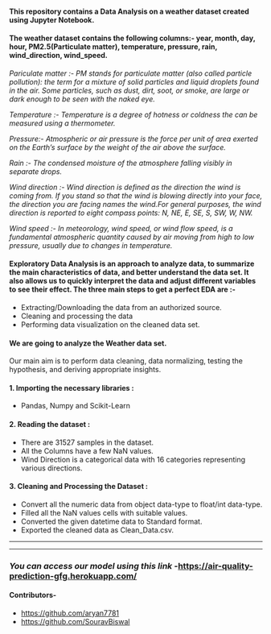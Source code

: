 #### This repository contains a Data Analysis on a weather dataset created using Jupyter Notebook.
#### The weather dataset contains the following columns:- **year, month, day, hour, PM2.5(Particulate matter), temperature, pressure, rain, wind_direction, wind_speed.**  <p>
<em> Pariculate matter :- PM stands for particulate matter (also called particle pollution): the term for a mixture of solid particles and liquid droplets found in the                             air. Some particles, such as dust, dirt, soot, or smoke, are large or dark enough to be seen with the naked eye. <p>
   Temperature :- Temperature is a degree of hotness or coldness the can be measured using a thermometer. <p>
   Pressure:- Atmospheric or air pressure is the force per unit of area exerted on the Earth’s surface by the weight of the air above the surface. <p>
   Rain :- The condensed moisture of the atmosphere falling visibly in separate drops. <p>
   Wind direction :- Wind direction is defined as the direction the wind is coming from. If you stand so that the wind is blowing directly into your face, the direction                      you are facing names the wind.For general purposes, the wind direction is reported to eight compass points: N, NE, E, SE, S, SW, W, NW. <p>
   Wind speed :- In meteorology, wind speed, or wind flow speed, is a fundamental atmospheric quantity caused by air moving from high to low pressure, usually due to                      changes in temperature. <p> </em> 
#### Exploratory Data Analysis is an approach to analyze data, to summarize the main characteristics of data, and better understand the data set. It also allows us to quickly interpret the data and adjust different variables to see their effect. The three main steps to get a perfect EDA are :-
* Extracting/Downloading the data from an authorized source.
* Cleaning and processing the data 
* Performing data visualization on the cleaned data set.

#### We are going to analyze the Weather data set. <p>
Our main aim is to perform data cleaning, data normalizing, testing the hypothesis, and deriving appropriate insights.

#### 1. Importing the necessary libraries :<p>
   * Pandas, Numpy and Scikit-Learn 
 
#### 2. Reading the dataset : <p>
  * There are 31527 samples in the dataset.
  * All the Columns have a few NaN values.
  * Wind Direction is a categorical data with 16 categories representing various directions.

#### 3. Cleaning and Processing the Dataset : <p>
   * Convert all the numeric data from object data-type to float/int data-type.
   * Filled all the NaN values cells with suitable values.
   * Converted the given datetime data to Standard format.
   * Exported the cleaned data as Clean_Data.csv. 
 _________________________________________________________________________________________________________________________________________________________________________
<!-- 
### DAY-3 and DAY-4
   * Visualization of features using various graphs using matplotlib and seaborn.
   * Explained the observations from the graphs briefly.
   * Plotted the co-relation using heatmap.
__________________________________________________________________________

### DAY-5 and DAY-6
   * Prediction of PM2.5 using various models.
   * Tried ARIMA and VAR models, but both models failed to give satisfactory results.
   * So, atlast we had to use Random Forest Regressor.
 ### DAY-7, DAY-8 and DAY-9
   * Successfully deployed our model. -->
 _______________________________________________________________________________________________
 ### *You can access our model using this link* -https://air-quality-prediction-gfg.herokuapp.com/
 
#### Contributors- 
 * https://github.com/aryan7781
 * https://github.com/SouravBiswal
                   
